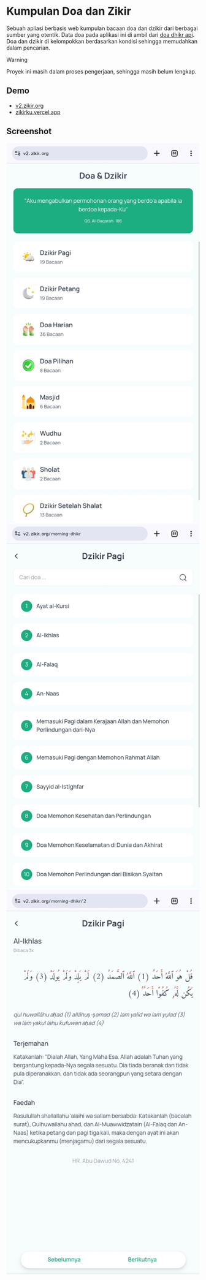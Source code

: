 # Kumpulan Doa dan Zikir

Sebuah apliasi berbasis web kumpulan bacaan doa dan dzikir dari berbagai sumber yang otentik. Data doa pada aplikasi ini di ambil dari [doa dhikr api](https://github.com/nanangsb/dua-dhikr-api). Doa dan dzikir di kelompokkan berdasarkan kondisi sehingga memudahkan dalam pencarian. 
> [!WARNING]
> Proyek ini masih dalam proses pengerjaan, sehingga masih belum lengkap.

## Demo
- [v2.zikir.org](https://v2.zikir.org/)
- [zikirku.vercel.app](https://zikirku.vercel.app/)

## Screenshot 
<img alt="Home" src="https://raw.githubusercontent.com/nanangsb/zikir/main/Screenshot_2024-05-13-12-19-49-840-edit_com.android.chrome.jpg" />
<img alt="Daftar Doa" src="https://raw.githubusercontent.com/nanangsb/zikir/main/Screenshot_2024-05-13-12-20-02-024-edit_com.android.chrome.jpg" />
<img alt="Halaman Doa" src="https://raw.githubusercontent.com/nanangsb/zikir/main/Screenshot_2024-05-13-12-20-25-476-edit_com.android.chrome.jpg" />
